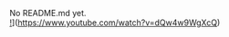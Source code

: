 No README.md yet.<br>
[!](https://github.com/enzo-quirici/enzo-quirici/assets/169756160/36c56417-3b62-4aa4-b735-d294b09e71a7)](https://www.youtube.com/watch?v=dQw4w9WgXcQ)
